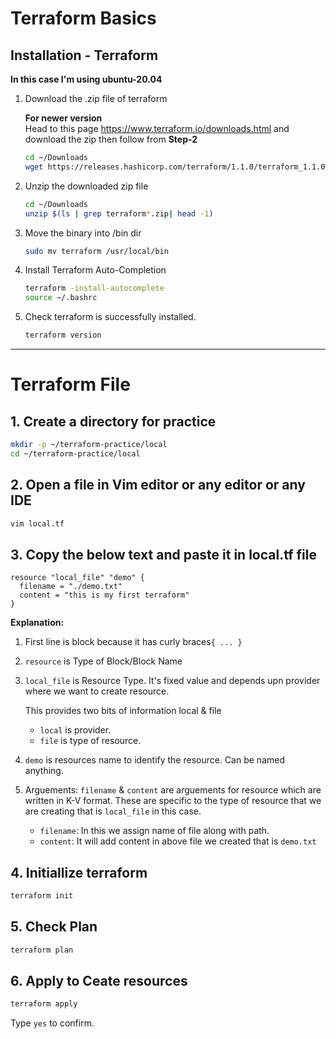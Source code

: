 # Terraform Basics

## Installation - Terraform

**In this case I'm using ubuntu-20.04**

1. Download the .zip file of terraform

    **For newer version**\
    Head to this page https://www.terraform.io/downloads.html and download the zip then follow from **Step-2**
    ```bash
    cd ~/Downloads
    wget https://releases.hashicorp.com/terraform/1.1.0/terraform_1.1.0_linux_amd64.zip
    ```
2. Unzip the downloaded zip file
    ```bash
    cd ~/Downloads
    unzip $(ls | grep terraform*.zip| head -1)
    ```
3. Move the binary into /bin dir
    ```bash
    sudo mv terraform /usr/local/bin
    ```
4. Install Terraform Auto-Completion
    ```bash
    terraform -install-autocomplete
    source ~/.bashrc
    ```
5. Check terraform is successfully installed.
    ```bash
    terraform version
    ```
---


# Terraform File

## 1. Create a directory for practice

```bash
mkdir -p ~/terraform-practice/local
cd ~/terraform-practice/local
```

## 2. Open a file in Vim editor or any editor or any IDE 

```bash
vim local.tf
```

## 3. Copy the below text and paste it in local.tf file
```hcl
resource "local_file" "demo" {
  filename = "./demo.txt"
  content = "this is my first terraform"
}
```
**Explanation:**
1. First line is block because it has curly braces`{ ... }`
2. `resource` is Type of Block/Block Name
3. `local_file` is Resource Type. It's fixed value and depends upn provider where we want to create resource.

    This provides two bits of information local & file

    * `local` is provider.
    * `file` is type of resource.
4. `demo` is resources name to identify the resource. Can be named anything.
5. Arguements: `filename` & `content` are arguements for resource which are written in K-V format. These are specific to the type of resource that we are creating that is `local_file` in this case.
    * `filename`: In this we assign name of file along with path. 
    * `content`: It will add content in above file we created that is `demo.txt`

## 4. Initiallize terraform

```bash
terraform init
```

## 5. Check Plan 

```bash
terraform plan
```

## 6. Apply to Ceate resources

```bash
terraform apply
```
Type `yes` to confirm.
